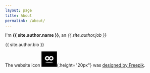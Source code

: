 ```yaml
---
layout: page
title: About
permalink: /about/
---
```


I'm <strong itemprop="name">{{ site.author.name }}</strong>, an <em itemprop="jobTitle">{{ site.author.job }}</em>

{{ site.author.bio }}

The website icon ![icon](/images/icon.jpg){:height="20px"} was <a href='http://www.freepik.com/free-vector/infinity-icon_1111852.htm'>designed by Freepik</a>.
